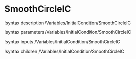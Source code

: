 <!-- MOOSE Documentation Stub: Remove this when content is added. -->

# SmoothCircleIC

!syntax description /Variables/InitialCondition/SmoothCircleIC

!syntax parameters /Variables/InitialCondition/SmoothCircleIC

!syntax inputs /Variables/InitialCondition/SmoothCircleIC

!syntax children /Variables/InitialCondition/SmoothCircleIC
